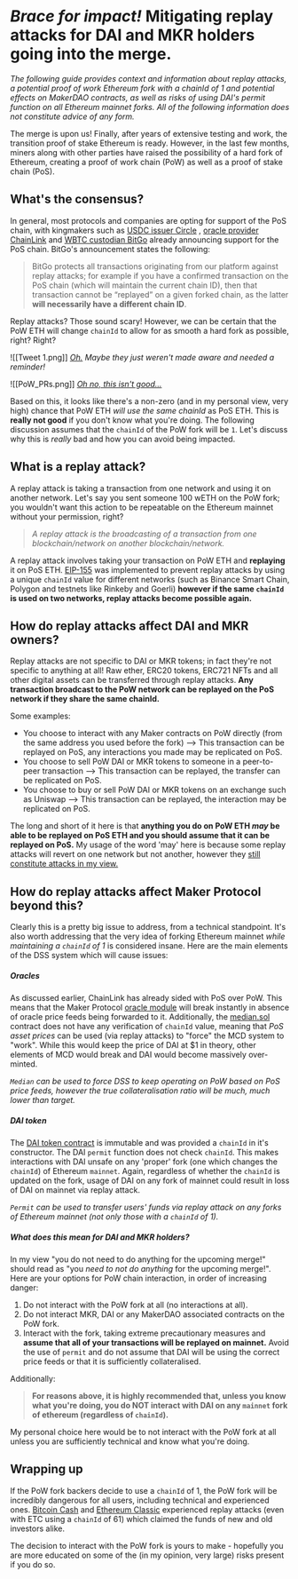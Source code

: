 # *Brace for impact!* Mitigating replay attacks for DAI and MKR holders going into the merge.

*The following guide provides context and information about replay attacks, a potential proof of work Ethereum fork with a chainId of 1 and potential effects on MakerDAO contracts, as well as risks of using DAI's permit function on all Ethereum mainnet forks. All of the following information does not constitute advice of any form.*

The merge is upon us! Finally, after years of extensive testing and work, the transition proof of stake Ethereum is ready. However, in the last few months, miners along with other parties have raised the possibility of a hard fork of Ethereum, creating a proof of work chain (PoW) as well as a proof of stake chain (PoS).

## What's the consensus?

In general, most protocols and companies are opting for support of the PoS chain, with kingmakers such as [USDC issuer Circle](https://www.circle.com/blog/usdc-and-ethereums-upcoming-merge) , [oracle provider ChainLink](https://docs.chain.link/docs/ethereum-proof-of-stake-merge/) and [WBTC custodian BitGo](https://blog.bitgo.com/bitgos-approach-to-the-ethereum-merge-60ef71a9c095?gi=718f898c3521) already announcing support for the PoS chain. BitGo's announcement states the following:

>BitGo protects all transactions originating from our platform against replay attacks; for example if you have a confirmed transaction on the PoS chain (which will maintain the current chain ID), then that transaction cannot be “replayed” on a given forked chain, as the latter **will necessarily have a different chain ID**.

Replay attacks? Those sound scary! However, we can be certain that the PoW ETH will change `chainId` to allow for as smooth a hard fork as possible, right? Right?

![[Tweet 1.png]]
*[Oh.](https://mobile.twitter.com/LefterisJP/status/1567077681786769409) Maybe they just weren't made aware and needed a reminder!*

![[PoW_PRs.png]]
[*Oh no, this isn't good...*](https://github.com/ethereumpow/go-ethereum/pulls)

Based on this, it looks like there's a non-zero (and in my personal view, very high) chance that PoW ETH *will use the same chainId* as PoS ETH. This is **really not good** if you don't know what you're doing. The following discussion assumes that the `chainId` of the PoW fork will be `1`. Let's discuss why this is *really* bad and how you can avoid being impacted.

## What is a replay attack?

A replay attack is taking a transaction from one network and using it on another network. Let's say you sent someone 100 wETH on the PoW fork; you wouldn't want this action to be repeatable on the Ethereum mainnet without your permission, right?

> *A replay attack is the broadcasting of a transaction from one blockchain/network on another blockchain/network.*

A replay attack involves taking your transaction on PoW ETH and **replaying** it on PoS ETH. [EIP-155](https://github.com/ethereum/EIPs/issues/155) was implemented to prevent replay attacks by using a unique `chainId` value for different networks (such as Binance Smart Chain, Polygon and testnets like Rinkeby and Goerli) **however if the same `chainId` is used on two networks, replay attacks become possible again.**

## How do replay attacks affect DAI and MKR owners?

Replay attacks are not specific to DAI or MKR tokens; in fact they're not specific to anything at all! Raw ether, ERC20 tokens, ERC721 NFTs and all other digital assets can be transferred through replay attacks. **Any transaction broadcast to the PoW network can be replayed on the PoS network if they share the same chainId.** 

Some examples:
- You choose to interact with any Maker contracts on PoW directly (from the same address you used before the fork) --> This transaction can be replayed on PoS, any interactions you made may be replicated on PoS.
- You choose to sell PoW DAI or MKR tokens to someone in a peer-to-peer transaction --> This transaction can be replayed, the transfer can be replicated on PoS.
- You choose to buy or sell PoW DAI or MKR tokens on an exchange such as Uniswap --> This transaction can be replayed, the interaction may be replicated on PoS.

The long and short of it here is that **anything you do on PoW ETH *may* be able to be replayed on PoS ETH and you should assume that it can be replayed on PoS.** My usage of the word 'may' here is because some replay attacks will revert on one network but not another, however they [still constitute attacks in my view.](https://twitter.com/0xArbiter/status/1567143219237904384)


## How do replay attacks affect Maker Protocol beyond this?

Clearly this is a pretty big issue to address, from a technical standpoint. It's also worth addressing that the very idea of forking Ethereum mainnet *while maintaining a `chainId` of 1* is considered insane. Here are the main elements of the DSS system which will cause issues:

##### Oracles

As discussed earlier, ChainLink has already sided with PoS over PoW. This means that the Maker Protocol [oracle module](https://docs.makerdao.com/smart-contract-modules/oracle-module) will break instantly in absence of oracle price feeds being forwarded to it. Additionally, the [median.sol](https://github.com/makerdao/median/blob/master/src/median.sol) contract does not have any verification of `chainId` value, meaning that *PoS asset prices* can be used (via replay attacks) to "force" the MCD system to "work". While this would keep the price of DAI at $1 in theory, other elements of MCD would break and DAI would become massively over-minted. 

*`Median` can be used to force DSS to keep operating on PoW based on PoS price feeds, however the true collateralisation ratio will be much, much lower than target.*

##### DAI token

The [DAI token contract](https://github.com/makerdao/dss/blob/master/src/dai.sol) is immutable and was provided a `chainId` in it's constructor. The DAI  `permit` function does not check `chainId`. This makes interactions with DAI unsafe on any 'proper' fork (one which changes the `chainId`) of Ethereum `mainnet`.  Again, regardless of whether the `chainId` is updated on the fork, usage of DAI on any fork of mainnet could result in loss of DAI on mainnet via replay attack.  

*`Permit` can be used to transfer users' funds via replay attack on any forks of Ethereum mainnet (not only those with a `chainId` of 1).*

##### What does this mean for DAI and MKR holders?

In my view "you do not need to do anything for the upcoming merge!" should read as "you *need to not do anything* for the upcoming merge!".  Here are your options for PoW chain interaction, in order of increasing danger:

1) Do not interact with the PoW fork at all (no interactions at all).
2) Do not interact MKR, DAI or any MakerDAO associated contracts on the PoW fork.
3) Interact with the fork, taking extreme precautionary measures and **assume that all of your transactions will be replayed on mainnet.** Avoid the use of `permit` and do not assume that DAI will be using the correct price feeds or that it is sufficiently collateralised.

Additionally:

>**For reasons above, it is highly recommended that, unless you know what you're doing, you do NOT interact with DAI on any `mainnet` fork of ethereum (regardless of `chainId`).** 

My personal choice here would be to not interact with the PoW fork at all unless you are sufficiently technical and know what you're doing.

## Wrapping up

If the PoW fork backers decide to use a `chainId` of 1, the PoW fork will be incredibly dangerous for all users, including technical and experienced ones. [Bitcoin Cash](https://www.circle.com/blog/preventing-replay-attacks-after-the-bch-hard-fork) and [Ethereum Classic](https://www.coindesk.com/markets/2016/07/29/rise-of-replay-attacks-intensifies-ethereum-divide/) experienced replay attacks (even with ETC using a `chainId` of 61) which claimed the funds of new and old investors alike. 

The decision to interact with the PoW fork is yours to make - hopefully you are more educated on some of the (in my opinion, very large) risks present if you do so.